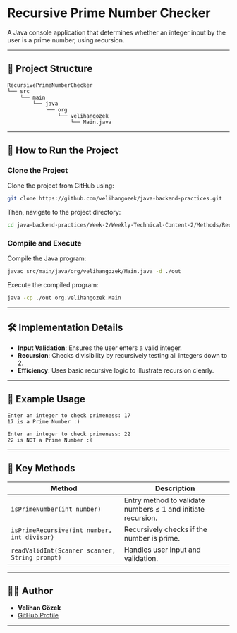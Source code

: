 # Recursive Prime Number Checker

A Java console application that determines whether an integer input by the user is a prime number, using recursion.

---

## 📂 Project Structure

```
RecursivePrimeNumberChecker
└── src
    └── main
        └── java
            └── org
                └── velihangozek
                    └── Main.java
```

---

## 🚀 How to Run the Project

### Clone the Project

Clone the project from GitHub using:

```bash
git clone https://github.com/velihangozek/java-backend-practices.git
```

Then, navigate to the project directory:

```bash
cd java-backend-practices/Week-2/Weekly-Technical-Content-2/Methods/RecursivePrimeNumberChecker
```

### Compile and Execute

Compile the Java program:

```bash
javac src/main/java/org/velihangozek/Main.java -d ./out
```

Execute the compiled program:

```bash
java -cp ./out org.velihangozek.Main
```

---

## 🛠️ Implementation Details

- **Input Validation**: Ensures the user enters a valid integer.
- **Recursion**: Checks divisibility by recursively testing all integers down to 2.
- **Efficiency**: Uses basic recursive logic to illustrate recursion clearly.

---

## 📌 Example Usage

```
Enter an integer to check primeness: 17
17 is a Prime Number :)

Enter an integer to check primeness: 22
22 is NOT a Prime Number :(
```

---

## 📝 Key Methods

| Method | Description |
|--------|-------------|
| `isPrimeNumber(int number)` | Entry method to validate numbers ≤ 1 and initiate recursion. |
| `isPrimeRecursive(int number, int divisor)` | Recursively checks if the number is prime. |
| `readValidInt(Scanner scanner, String prompt)` | Handles user input and validation. |

---

## 🧑‍💻 Author

- **Velihan Gözek**
- [GitHub Profile](https://github.com/velihangozek)

---

